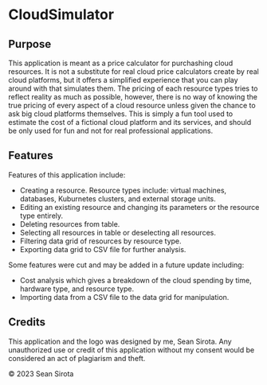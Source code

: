 # CloudSimulator

## Purpose
This application is meant as a price calculator for purchashing cloud resources. It is not a substitute for real cloud price calculators create by real cloud platforms, but it offers a simplified experience that you can play around with that simulates them. The pricing of each resource types tries to reflect reality as much as possible, however, there is no way of knowing the true pricing of every aspect of a cloud resource unless given the chance to ask big cloud platforms themselves. This is simply a fun tool used to estimate the cost of a fictional cloud platform and its services, and should be only used for fun and not for real professional applications.

## Features
Features of this application include:
* Creating a resource. Resource types include: virtual machines, databases, Kuburnetes clusters, and external storage units.
* Editing an existing resource and changing its parameters or the resource type entirely.
* Deleting resources from table.
* Selecting all resources in table or deselecting all resources.
* Filtering data grid of resources by resource type.
* Exporting data grid to CSV file for further analysis.

Some features were cut and may be added in a future update including:
* Cost analysis which gives a breakdown of the cloud spending  by time, hardware type, and resource type.
* Importing data from a CSV file to the data grid for manipulation.

## Credits
This application and the logo was designed by me, Sean Sirota. Any unauthorized use or credit of this application without my consent would be considered an act of plagiarism and theft.

© 2023 Sean Sirota
